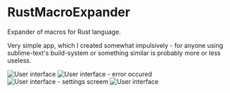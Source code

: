 # RustMacroExpander
Expander of macros for Rust language.

Very simple app, which I created somewhat impulsively - for anyone using sublime-text's build-system or something similar is probably more or less useless.

![User interface](http://a.fsdn.com/con/app/proj/rustmacroexpander/screenshots/first.PNG)
![User interface - error occured](http://a.fsdn.com/con/app/proj/rustmacroexpander/screenshots/second.png)
![User interface - settings screem](http://a.fsdn.com/con/app/proj/rustmacroexpander/screenshots/third.png)
![User interface](https://a.fsdn.com/con/app/proj/rustmacroexpander/screenshots/four.PNG)
